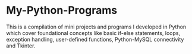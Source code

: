 # My-Python-Programs
This is a compilation of mini projects and programs I developed in Python which cover foundational concepts like basic if-else statements, loops, exception handling, user-defined functions, Python-MySQL connectivity and Tkinter.
